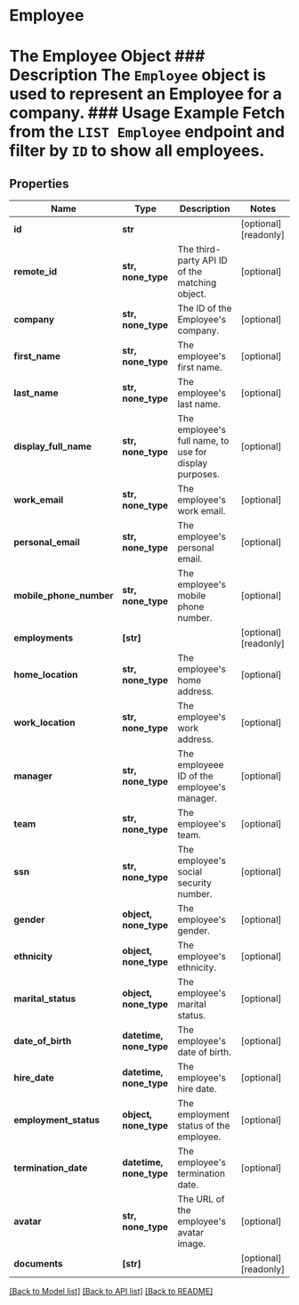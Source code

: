 # Employee

# The Employee Object ### Description The `Employee` object is used to represent an Employee for a company.  ### Usage Example Fetch from the `LIST Employee` endpoint and filter by `ID` to show all employees.
## Properties
Name | Type | Description | Notes
------------ | ------------- | ------------- | -------------
**id** | **str** |  | [optional] [readonly] 
**remote_id** | **str, none_type** | The third-party API ID of the matching object. | [optional] 
**company** | **str, none_type** | The ID of the Employee&#39;s company. | [optional] 
**first_name** | **str, none_type** | The employee&#39;s first name. | [optional] 
**last_name** | **str, none_type** | The employee&#39;s last name. | [optional] 
**display_full_name** | **str, none_type** | The employee&#39;s full name, to use for display purposes. | [optional] 
**work_email** | **str, none_type** | The employee&#39;s work email. | [optional] 
**personal_email** | **str, none_type** | The employee&#39;s personal email. | [optional] 
**mobile_phone_number** | **str, none_type** | The employee&#39;s mobile phone number. | [optional] 
**employments** | **[str]** |  | [optional] [readonly] 
**home_location** | **str, none_type** | The employee&#39;s home address. | [optional] 
**work_location** | **str, none_type** | The employee&#39;s work address. | [optional] 
**manager** | **str, none_type** | The employeee ID of the employee&#39;s manager. | [optional] 
**team** | **str, none_type** | The employee&#39;s team. | [optional] 
**ssn** | **str, none_type** | The employee&#39;s social security number. | [optional] 
**gender** | **object, none_type** | The employee&#39;s gender. | [optional] 
**ethnicity** | **object, none_type** | The employee&#39;s ethnicity. | [optional] 
**marital_status** | **object, none_type** | The employee&#39;s marital status. | [optional] 
**date_of_birth** | **datetime, none_type** | The employee&#39;s date of birth. | [optional] 
**hire_date** | **datetime, none_type** | The employee&#39;s hire date. | [optional] 
**employment_status** | **object, none_type** | The employment status of the employee. | [optional] 
**termination_date** | **datetime, none_type** | The employee&#39;s termination date. | [optional] 
**avatar** | **str, none_type** | The URL of the employee&#39;s avatar image. | [optional] 
**documents** | **[str]** |  | [optional] [readonly] 

[[Back to Model list]](../README.md#documentation-for-models) [[Back to API list]](../README.md#documentation-for-api-endpoints) [[Back to README]](../README.md)


